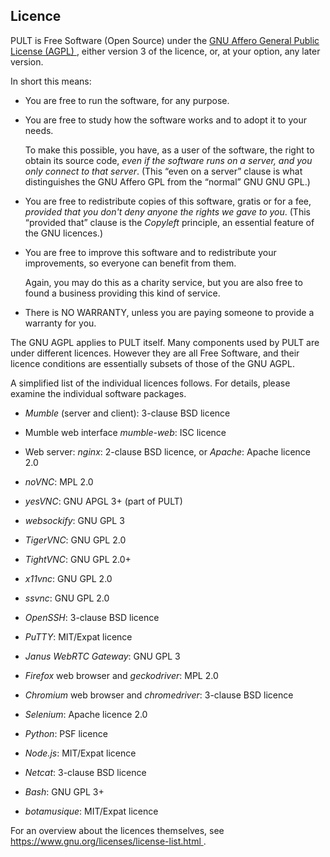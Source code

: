Licence
-------

PULT is Free Software (Open Source) under the
[ GNU Affero General Public License (AGPL) ](https://www.gnu.org/licenses/agpl-3.0.html),
either version 3 of the licence, or, at your option, any later version.

In short this means:

 * You are free to run the software, for any purpose.

 * You are free to study how the software works and to adopt it
   to your needs.
   
   To make this possible, you have, as a user of the software,
   the right to obtain its source code, *even if the software
   runs on a server, and you only connect to that server*.
   (This “even on a server” clause is what distinguishes the
   GNU Affero GPL from the “normal” GNU GNU GPL.)

 * You are free to redistribute copies of this software,
   gratis or for a fee, *provided that you don't deny
   anyone the rights we gave to you*.
   (This “provided that” clause is the *Copyleft*
   principle, an essential feature of the GNU licences.)
   
 * You are free to improve this software and to redistribute
   your improvements, so everyone can benefit from them.

   Again, you may do this as a charity service, but you are also
   free to found a business providing this kind of service.

 * There is NO WARRANTY, unless you are paying someone
   to provide a warranty for you.

The GNU AGPL applies to PULT itself.  Many components used by PULT
are under different licences.  However they are all Free Software,
and their licence conditions are essentially subsets of those of
the GNU AGPL.

A simplified list of the individual licences follows.
For details, please examine the individual software packages.

 * *Mumble* (server and client): 3-clause BSD licence

 * Mumble web interface *mumble-web*: ISC licence

 * Web server: *nginx*: 2-clause BSD licence,
   or *Apache*: Apache licence 2.0

 * *noVNC*: MPL 2.0

 * *yesVNC*: GNU APGL 3+ (part of PULT)

 * *websockify*: GNU GPL 3

 * *TigerVNC*: GNU GPL 2.0

 * *TightVNC*: GNU GPL 2.0+

 * *x11vnc*: GNU GPL 2.0

 * *ssvnc*: GNU GPL 2.0

 * *OpenSSH*: 3-clause BSD licence

 * *PuTTY*: MIT/Expat licence

 * *Janus WebRTC Gateway*: GNU GPL 3

 * *Firefox* web browser and *geckodriver*: MPL 2.0

 * *Chromium* web browser and *chromedriver*: 3-clause BSD licence

 * *Selenium*: Apache licence 2.0

 * *Python*: PSF licence

 * *Node.js*: MIT/Expat licence

 * *Netcat*: 3-clause BSD licence

 * *Bash*: GNU GPL 3+

 * *botamusique*: MIT/Expat licence

For an overview about the licences themselves, see
[ https://www.gnu.org/licenses/license-list.html ](https://www.gnu.org/licenses/license-list.html).
